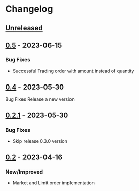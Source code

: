 # Changelog

## [Unreleased]

## [0.5] - 2023-06-15

### Bug Fixes

-   Successful Trading order with amount instead of quantity

## [0.4] - 2023-05-30

Bug Fixes
Release a new version

## [0.2.1] - 2023-05-30

### Bug Fixes

-   Skip release 0.3.0 version

## [0.2] - 2023-04-16

### New/Improved

-   Market and Limit order implementation

[Unreleased]: https://github.com/baas-devops-reference/portfolio-trading-integration-service/compare/0.5...HEAD

[0.5]: https://github.com/baas-devops-reference/portfolio-trading-integration-service/compare/0.4...0.5

[0.4]: https://github.com/baas-devops-reference/portfolio-trading-integration-service/compare/0.2.1...0.4

[0.2.1]: https://github.com/baas-devops-reference/portfolio-trading-integration-service/compare/0.2...0.2.1

[0.2]: https://github.com/baas-devops-reference/portfolio-trading-integration-service/compare/b78829db9868c464b8f9f6e6d09aec76c554378a...0.2
